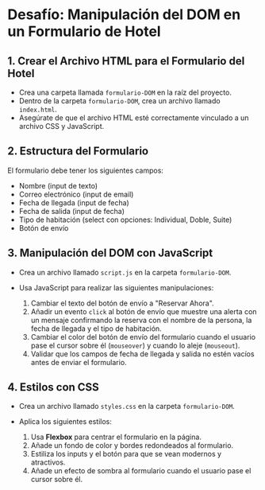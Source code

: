 # Desafío: Manipulación del DOM en un Formulario de Hotel

## 1. Crear el Archivo HTML para el Formulario del Hotel

- Crea una carpeta llamada `formulario-DOM` en la raíz del proyecto.
- Dentro de la carpeta `formulario-DOM`, crea un archivo llamado `index.html`.
- Asegúrate de que el archivo HTML esté correctamente vinculado a un archivo CSS y JavaScript.

## 2. Estructura del Formulario

El formulario debe tener los siguientes campos:

- Nombre (input de texto)
- Correo electrónico (input de email)
- Fecha de llegada (input de fecha)
- Fecha de salida (input de fecha)
- Tipo de habitación (select con opciones: Individual, Doble, Suite)
- Botón de envío

## 3. Manipulación del DOM con JavaScript

- Crea un archivo llamado `script.js` en la carpeta `formulario-DOM`.
- Usa JavaScript para realizar las siguientes manipulaciones:

  1. Cambiar el texto del botón de envío a "Reservar Ahora".
  2. Añadir un evento `click` al botón de envío que muestre una alerta con un mensaje confirmando la reserva con el nombre de la persona, la fecha de llegada y el tipo de habitación.
  3. Cambiar el color del botón de envío del formulario cuando el usuario pase el cursor sobre él (`mouseover`) y cuando lo aleje (`mouseout`).
  4. Validar que los campos de fecha de llegada y salida no estén vacíos antes de enviar el formulario.

## 4. Estilos con CSS

- Crea un archivo llamado `styles.css` en la carpeta `formulario-DOM`.
- Aplica los siguientes estilos:

  1. Usa **Flexbox** para centrar el formulario en la página.
  2. Añade un fondo de color y bordes redondeados al formulario.
  3. Estiliza los inputs y el botón para que se vean modernos y atractivos.
  4. Añade un efecto de sombra al formulario cuando el usuario pase el cursor sobre él.